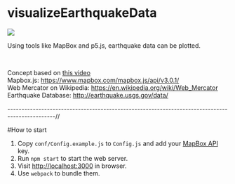 # visualizeEarthquakeData

![](https://user-images.githubusercontent.com/16420802/34706736-f797148c-f4ce-11e7-81d6-2d82c09a0799.JPG)


Using tools like MapBox and p5.js, earthquake data can be plotted. 

</br>

Concept based on [this video](https://www.youtube.com/watch?v=ZiYdOwOrGyc&t=138s)
</br>
Mapbox.js: https://www.mapbox.com/mapbox.js/api/v3.0.1/
</br>
Web Mercator on Wikipedia: https://en.wikipedia.org/wiki/Web_Mercator
</br>
Earthquake Database: http://earthquake.usgs.gov/data/
</br>

-----------------------------------------------------------------------------------------------//

#How to start

1. Copy `conf/Config.example.js` to `Config.js` and add your [MapBox API](https://www.mapbox.com/studio/account/tokens/) key.
2. Run `npm start` to start the web server.
3. Visit [http://localhost:3000](http://localhost:3000) in browser.
4. Use `webpack` to bundle them.
